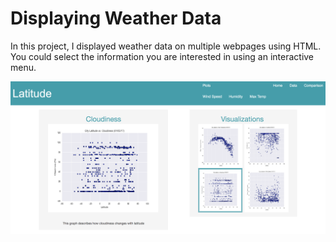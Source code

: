 # Displaying Weather Data

In this project, I displayed weather data on multiple webpages using HTML. You could select the information you are interested in using an interactive menu.

![image](Weather.png)

